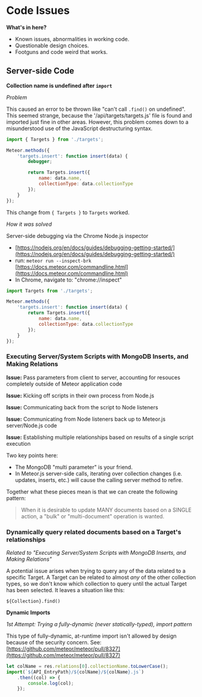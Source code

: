 # Code Issues

**What's in here?**

- Known issues, abnormalities in working code.
- Questionable design choices.
- Footguns and code weird that works.

## Server-side Code

**Collection name is undefined after `import`**

*Problem*

This caused an error to be thrown like "can't call `.find()` on undefined". This seemed strange, because the '/api/targets/targets.js' file is found and imported just fine in other areas. However, this problem comes down to a misunderstood use of the JavaScript destructuring syntax.

```js
import { Targets } from './targets';

Meteor.methods({
	'targets.insert': function insert(data) {
		debugger;

		return Targets.insert({
			name: data.name,
			collectionType: data.collectionType
		});
	}
});
```

This change from `{ Targets }` to `Targets` worked.

*How it was solved*

Server-side debugging via the Chrome Node.js inspector

- [https://nodejs.org/en/docs/guides/debugging-getting-started/](https://nodejs.org/en/docs/guides/debugging-getting-started/)
- run: `meteor run --inspect-brk` [https://docs.meteor.com/commandline.html](https://docs.meteor.com/commandline.html)
- In Chrome, navigate to: "chrome://inspect"

```js
import Targets from './targets';

Meteor.methods({
	'targets.insert': function insert(data) {
		return Targets.insert({
			name: data.name,
			collectionType: data.collectionType
		});
	}
});
```

### Executing Server/System Scripts with MongoDB Inserts, and Making Relations

**Issue:** Pass parameters from client to server, accounting for resouces completely outside of Meteor application code

**Issue:** Kicking off scripts in their own process from Node.js

**Issue:** Communicating back from the script to Node listeners

**Issue:** Communicating from Node listeners back up to Meteor.js server/Node.js code

**Issue:** Establishing multiple relationships based on results of a single script execution

Two key points here:

- The MongoDB "multi parameter" is your friend.
- In Meteor.js server-side calls, iterating over collection changes (i.e. updates, inserts, etc.) will cause the calling server method to refire.

Together what these pieces mean is that we can create the following pattern: 

> When it is desirable to update MANY documents based on a SINGLE action, a "bulk" or "multi-document" operation is wanted.


### Dynamically query related documents based on a Target's relationships

*Related to "Executing Server/System Scripts with MongoDB Inserts, and Making Relations"*

A potential issue arises when trying to query any of the data related to a specific Target. A Target can be related to almost *any* of the other collection types, so we don't know which collection to query until the actual Target has been selected. It leaves a situation like this:

`${Collection}.find()`

**Dynamic Imports**

*1st Attempt: Trying a fully-dynamic (never statically-typed), import pattern*

This type of fully-dynamic, at-runtime import isn't allowed by design because of the security concern.
See: [https://github.com/meteor/meteor/pull/8327](https://github.com/meteor/meteor/pull/8327)
```js
let colName = res.relations[0].collectionName.toLowerCase();
import(`${API_EntryPath}/${colName}/${colName}.js`)
	.then((col) => {
		console.log(col);
	});
```